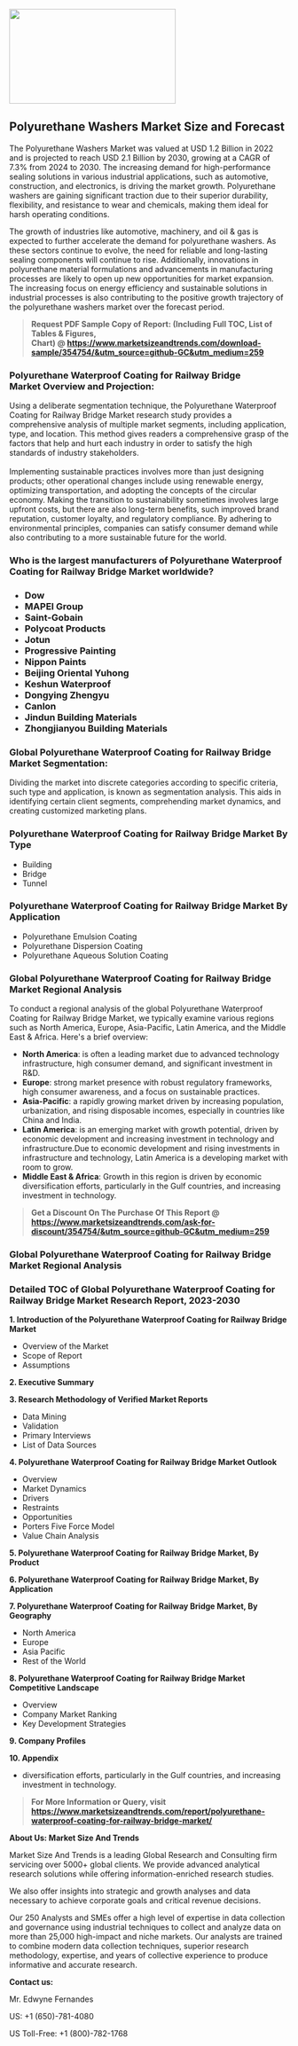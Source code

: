 <p><img class="alignnone size-medium wp-image-20088" src="https://ffe5etoiles.com/wp-content/uploads/2024/12/MST1-300x171.png" alt="" width="300" height="171" /></p><h2>Polyurethane Washers Market Size and Forecast</h2><p>The Polyurethane Washers Market was valued at USD 1.2 Billion in 2022 and is projected to reach USD 2.1 Billion by 2030, growing at a CAGR of 7.3% from 2024 to 2030. The increasing demand for high-performance sealing solutions in various industrial applications, such as automotive, construction, and electronics, is driving the market growth. Polyurethane washers are gaining significant traction due to their superior durability, flexibility, and resistance to wear and chemicals, making them ideal for harsh operating conditions.</p><p>The growth of industries like automotive, machinery, and oil & gas is expected to further accelerate the demand for polyurethane washers. As these sectors continue to evolve, the need for reliable and long-lasting sealing components will continue to rise. Additionally, innovations in polyurethane material formulations and advancements in manufacturing processes are likely to open up new opportunities for market expansion. The increasing focus on energy efficiency and sustainable solutions in industrial processes is also contributing to the positive growth trajectory of the polyurethane washers market over the forecast period.</p></p><blockquote id="" class=""><strong>Request PDF Sample Copy of Report: (Including Full TOC, List of Tables &amp; Figures, Chart)&nbsp;@&nbsp;<strong><a href="https://www.marketsizeandtrends.com/download-sample/354754/&utm_source=github-GC&utm_medium=259" target="_blank">https://www.marketsizeandtrends.com/download-sample/354754/&utm_source=github-GC&utm_medium=259</a></strong></strong></blockquote><h3 id="" class="">Polyurethane Waterproof Coating for Railway Bridge Market&nbsp;Overview and Projection:</h3><p id="" class="">Using a deliberate segmentation technique, the Polyurethane Waterproof Coating for Railway Bridge Market research study provides a comprehensive analysis of multiple market segments, including application, type, and location. This method gives readers a comprehensive grasp of the factors that help and hurt each industry in order to satisfy the high standards of industry stakeholders. <br /> <br />Implementing sustainable practices involves more than just designing products; other operational changes include using renewable energy, optimizing transportation, and adopting the concepts of the circular economy. Making the transition to sustainability sometimes involves large upfront costs, but there are also long-term benefits, such improved brand reputation, customer loyalty, and regulatory compliance. By adhering to environmental principles, companies can satisfy consumer demand while also contributing to a more sustainable future for the world.</p><h3 id="" class="">Who is the largest manufacturers of&nbsp;Polyurethane Waterproof Coating for Railway Bridge Market worldwide?</h3><h3 class=""><p><ul><li>Dow </li><li> MAPEI Group </li><li> Saint-Gobain </li><li> Polycoat Products </li><li> Jotun </li><li> Progressive Painting </li><li> Nippon Paints </li><li> Beijing Oriental Yuhong </li><li> Keshun Waterproof </li><li> Dongying Zhengyu </li><li> Canlon </li><li> Jindun Building Materials </li><li> Zhongjianyou Building Materials</li></ul></p></h3><h3 id="" class="">Global&nbsp;Polyurethane Waterproof Coating for Railway Bridge Market Segmentation:</h3><p id="" class="">Dividing the market into discrete categories according to specific criteria, such type and application, is known as segmentation analysis. This aids in identifying certain client segments, comprehending market dynamics, and creating customized marketing plans.</p><h3 id="" class="">Polyurethane Waterproof Coating for Railway Bridge Market&nbsp;By Type</h3><p><p><ul><li>Building</li><li> Bridge</li><li> Tunnel</p></li></ul></p></p><h3 id="" class="">Polyurethane Waterproof Coating for Railway Bridge Market&nbsp;By Application</h3><p class=""><p><ul><li>Polyurethane Emulsion Coating</li><li> Polyurethane Dispersion Coating</li><li> Polyurethane Aqueous Solution Coating</li></ul></p></p><h3 id="" class="">Global Polyurethane Waterproof Coating for Railway Bridge Market Regional Analysis</h3><p id="" class="">To conduct a regional analysis of the global Polyurethane Waterproof Coating for Railway Bridge Market, we typically examine various regions such as North America, Europe, Asia-Pacific, Latin America, and the Middle East &amp; Africa. Here's a brief overview:</p><ul><li><strong>North America</strong>: is often a leading market due to advanced technology infrastructure, high consumer demand, and significant investment in R&amp;D.</li><li><strong>Europe</strong>: strong market presence with robust regulatory frameworks, high consumer awareness, and a focus on sustainable practices.</li><li><strong>Asia-Pacific</strong>: a rapidly growing market driven by increasing population, urbanization, and rising disposable incomes, especially in countries like China and India.</li><li><strong>Latin America</strong>: is an emerging market with growth potential, driven by economic development and increasing investment in technology and infrastructure.Due to economic development and rising investments in infrastructure and technology, Latin America is a developing market with room to grow.</li><li><strong>Middle East &amp; Africa</strong>: Growth in this region is driven by economic diversification efforts, particularly in the Gulf countries, and increasing investment in technology.</li></ul><blockquote id="" class=""><strong>Get a Discount On The Purchase Of This Report @ <strong><a href="https://www.marketsizeandtrends.com/ask-for-discount/354754/&utm_source=github-GC&utm_medium=259" target="_blank">https://www.marketsizeandtrends.com/ask-for-discount/354754/&utm_source=github-GC&utm_medium=259</a></strong></strong></blockquote><h3 id="" class="">Global Polyurethane Waterproof Coating for Railway Bridge Market Regional Analysis</h3><h3 id="" class="">Detailed TOC of Global Polyurethane Waterproof Coating for Railway Bridge Market Research Report, 2023-2030</h3><p id="" class=""><strong>1. Introduction of the Polyurethane Waterproof Coating for Railway Bridge Market</strong></p><ul><li>Overview of the Market</li><li>Scope of Report</li><li>Assumptions</li></ul><p id="" class=""><strong>2. Executive Summary</strong></p><p id="" class=""><strong>3. Research Methodology of Verified Market Reports</strong></p><ul><li>Data Mining</li><li>Validation</li><li>Primary Interviews</li><li>List of Data Sources</li></ul><p id="" class=""><strong>4. Polyurethane Waterproof Coating for Railway Bridge Market Outlook</strong></p><ul><li>Overview</li><li>Market Dynamics</li><li>Drivers</li><li>Restraints</li><li>Opportunities</li><li>Porters Five Force Model</li><li>Value Chain Analysis</li></ul><p id="" class=""><strong>5. Polyurethane Waterproof Coating for Railway Bridge Market, By Product</strong></p><p id="" class=""><strong>6. Polyurethane Waterproof Coating for Railway Bridge Market, By Application</strong></p><p id="" class=""><strong>7. Polyurethane Waterproof Coating for Railway Bridge Market, By Geography</strong></p><ul><li>North America</li><li>Europe</li><li>Asia Pacific</li><li>Rest of the World</li></ul><p id="" class=""><strong>8. Polyurethane Waterproof Coating for Railway Bridge Market Competitive Landscape</strong></p><ul><li>Overview</li><li>Company Market Ranking</li><li>Key Development Strategies</li></ul><p id="" class=""><strong>9. Company Profiles</strong></p><p id="" class=""><strong>10. Appendix</strong></p><ul><li>diversification efforts, particularly in the Gulf countries, and increasing investment in technology.</li></ul><blockquote id="" class=""><strong>For More Information or Query, visit <strong><strong><a href="https://www.marketsizeandtrends.com/report/polyurethane-waterproof-coating-for-railway-bridge-market/" target="_blank">https://www.marketsizeandtrends.com/report/polyurethane-waterproof-coating-for-railway-bridge-market/</a></strong></strong></strong></blockquote><p id="" class=""><strong>About Us: Market Size And Trends</strong></p><p id="" class="">Market Size And Trends is a leading Global Research and Consulting firm servicing over 5000+ global clients. We provide advanced analytical research solutions while offering information-enriched research studies.</p><p id="" class="">We also offer insights into strategic and growth analyses and data necessary to achieve corporate goals and critical revenue decisions.</p><p id="" class="">Our 250 Analysts and SMEs offer a high level of expertise in data collection and governance using industrial techniques to collect and analyze data on more than 25,000 high-impact and niche markets. Our analysts are trained to combine modern data collection techniques, superior research methodology, expertise, and years of collective experience to produce informative and accurate research.</p><p id="" class=""><strong>Contact us:</strong></p><p id="" class="">Mr. Edwyne Fernandes</p><p id="" class="">US: +1 (650)-781-4080</p><p id="" class="">US Toll-Free: +1 (800)-782-1768</p>
